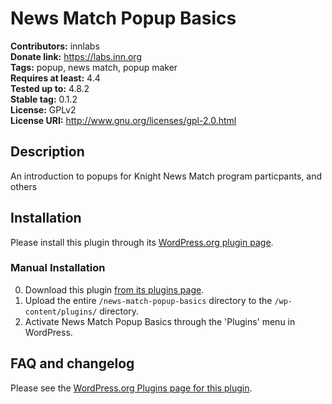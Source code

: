 # News Match Popup Basics #
**Contributors:**      innlabs  
**Donate link:**       https://labs.inn.org  
**Tags:**              popup, news match, popup maker  
**Requires at least:** 4.4  
**Tested up to:**      4.8.2  
**Stable tag:**        0.1.2  
**License:**           GPLv2  
**License URI:**       http://www.gnu.org/licenses/gpl-2.0.html  

## Description ##

An introduction to popups for Knight News Match program particpants, and others

## Installation ##

Please install this plugin through its [WordPress.org plugin page](https://wordpress.org/plugins/news-match-popup-basics).

### Manual Installation ###

0. Download this plugin [from its plugins page](https://wordpress.org/plugins/news-match-popup-basics).
1. Upload the entire `/news-match-popup-basics` directory to the `/wp-content/plugins/` directory.
2. Activate News Match Popup Basics through the 'Plugins' menu in WordPress.

## FAQ and changelog

Please see the [WordPress.org Plugins page for this plugin](https://wordpress.org/plugins/news-match-popup-basics).
